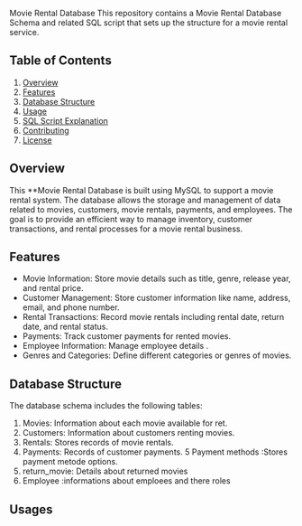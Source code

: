 Movie Rental Database
This repository contains a Movie Rental Database Schema and related SQL script that sets up the structure for a movie rental service. 

## Table of Contents
1. [Overview](#overview)
2. [Features](#features)
3. [Database Structure](#database-structure)
4. [Usage](#usage)
5. [SQL Script Explanation](#sql-script-explanation)
6. [Contributing](#contributing)
7. [License](#license)
## Overview
This **Movie Rental Database is built using MySQL to support a movie rental system. 
The database allows the storage and management of data related to movies, customers, movie rentals, payments, and employees.
The goal is to provide an efficient way to manage inventory, customer transactions, and rental processes for a movie rental business.
## Features
- Movie Information: Store movie details such as title, genre, release year, and rental price.
- Customer Management: Store customer information like name, address, email, and phone number.
- Rental Transactions: Record movie rentals including rental date, return date, and rental status.
- Payments: Track customer payments for rented movies.
- Employee Information: Manage employee details .
- Genres and Categories: Define different categories or genres of movies.
## Database Structure
The database schema includes the following tables:
1. Movies: Information about each movie available for ret. 
2. Customers: Information about customers renting movies.
3. Rentals: Stores records of movie rentals.
4. Payments: Records of customer payments.
5  Payment methods :Stores payment metode options.
6. return_movie: Details about returned movies
7. Employee :informations about emploees and there roles
## Usages 

